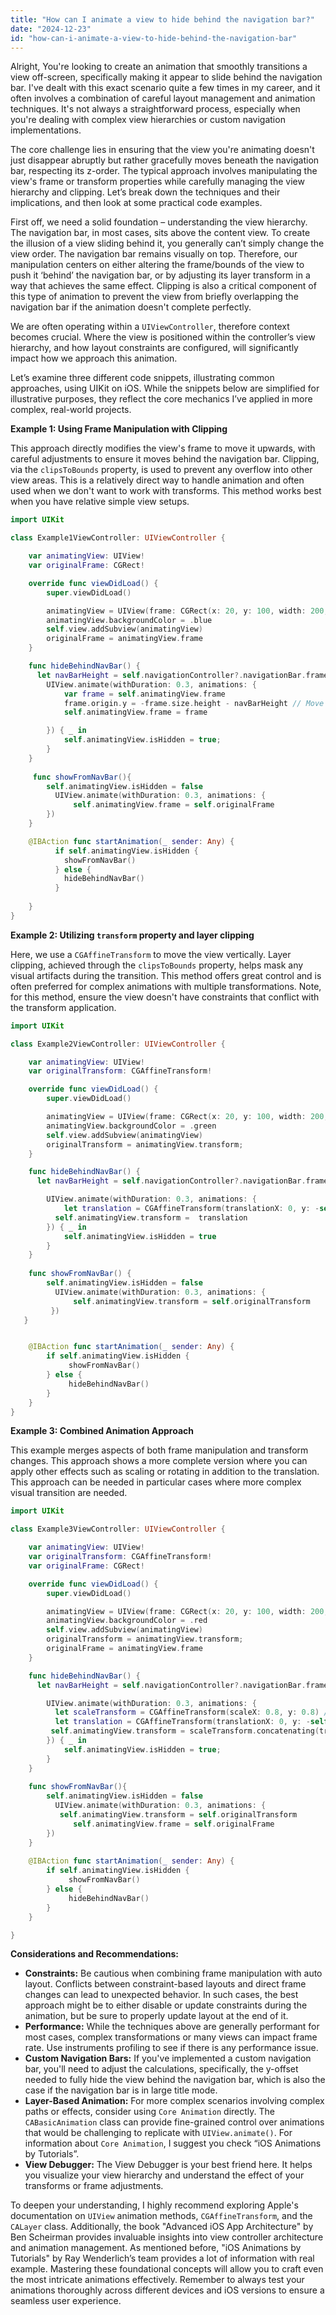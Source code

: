 ```yaml
---
title: "How can I animate a view to hide behind the navigation bar?"
date: "2024-12-23"
id: "how-can-i-animate-a-view-to-hide-behind-the-navigation-bar"
---
```


Alright,  You're looking to create an animation that smoothly transitions a view off-screen, specifically making it appear to slide behind the navigation bar. I've dealt with this exact scenario quite a few times in my career, and it often involves a combination of careful layout management and animation techniques. It's not always a straightforward process, especially when you're dealing with complex view hierarchies or custom navigation implementations.

The core challenge lies in ensuring that the view you're animating doesn't just disappear abruptly but rather gracefully moves beneath the navigation bar, respecting its z-order. The typical approach involves manipulating the view's frame or transform properties while carefully managing the view hierarchy and clipping. Let’s break down the techniques and their implications, and then look at some practical code examples.

First off, we need a solid foundation – understanding the view hierarchy. The navigation bar, in most cases, sits above the content view. To create the illusion of a view sliding behind it, you generally can’t simply change the view order. The navigation bar remains visually on top. Therefore, our manipulation centers on either altering the frame/bounds of the view to push it ‘behind’ the navigation bar, or by adjusting its layer transform in a way that achieves the same effect. Clipping is also a critical component of this type of animation to prevent the view from briefly overlapping the navigation bar if the animation doesn't complete perfectly.

We are often operating within a `UIViewController`, therefore context becomes crucial. Where the view is positioned within the controller’s view hierarchy, and how layout constraints are configured, will significantly impact how we approach this animation.

Let’s examine three different code snippets, illustrating common approaches, using UIKit on iOS. While the snippets below are simplified for illustrative purposes, they reflect the core mechanics I’ve applied in more complex, real-world projects.

**Example 1: Using Frame Manipulation with Clipping**

This approach directly modifies the view's frame to move it upwards, with careful adjustments to ensure it moves behind the navigation bar. Clipping, via the `clipsToBounds` property, is used to prevent any overflow into other view areas. This is a relatively direct way to handle animation and often used when we don't want to work with transforms. This method works best when you have relative simple view setups.

```swift
import UIKit

class Example1ViewController: UIViewController {

    var animatingView: UIView!
    var originalFrame: CGRect!

    override func viewDidLoad() {
        super.viewDidLoad()

        animatingView = UIView(frame: CGRect(x: 20, y: 100, width: 200, height: 100))
        animatingView.backgroundColor = .blue
        self.view.addSubview(animatingView)
        originalFrame = animatingView.frame
    }

    func hideBehindNavBar() {
      let navBarHeight = self.navigationController?.navigationBar.frame.maxY ?? 0
        UIView.animate(withDuration: 0.3, animations: {
            var frame = self.animatingView.frame
            frame.origin.y = -frame.size.height - navBarHeight // Move it up and behind navigation bar
            self.animatingView.frame = frame

        }) { _ in
            self.animatingView.isHidden = true;
        }
    }
    
     func showFromNavBar(){
        self.animatingView.isHidden = false
          UIView.animate(withDuration: 0.3, animations: {
              self.animatingView.frame = self.originalFrame
        })
    }

    @IBAction func startAnimation(_ sender: Any) {
          if self.animatingView.isHidden {
            showFromNavBar()
          } else {
            hideBehindNavBar()
          }
       
    }
}
```

**Example 2: Utilizing `transform` property and layer clipping**

Here, we use a `CGAffineTransform` to move the view vertically. Layer clipping, achieved through the `clipsToBounds` property, helps mask any visual artifacts during the transition. This method offers great control and is often preferred for complex animations with multiple transformations. Note, for this method, ensure the view doesn't have constraints that conflict with the transform application.

```swift
import UIKit

class Example2ViewController: UIViewController {

    var animatingView: UIView!
    var originalTransform: CGAffineTransform!

    override func viewDidLoad() {
        super.viewDidLoad()

        animatingView = UIView(frame: CGRect(x: 20, y: 100, width: 200, height: 100))
        animatingView.backgroundColor = .green
        self.view.addSubview(animatingView)
        originalTransform = animatingView.transform;
    }

    func hideBehindNavBar() {
      let navBarHeight = self.navigationController?.navigationBar.frame.maxY ?? 0

        UIView.animate(withDuration: 0.3, animations: {
            let translation = CGAffineTransform(translationX: 0, y: -self.animatingView.frame.height - navBarHeight )
          self.animatingView.transform =  translation
        }) { _ in
            self.animatingView.isHidden = true
        }
    }
  
    func showFromNavBar() {
        self.animatingView.isHidden = false
          UIView.animate(withDuration: 0.3, animations: {
              self.animatingView.transform = self.originalTransform
         })
   }


    @IBAction func startAnimation(_ sender: Any) {
        if self.animatingView.isHidden {
             showFromNavBar()
        } else {
             hideBehindNavBar()
        }
    }
}

```

**Example 3: Combined Animation Approach**

This example merges aspects of both frame manipulation and transform changes. This approach shows a more complete version where you can apply other effects such as scaling or rotating in addition to the translation. This approach can be needed in particular cases where more complex visual transition are needed.

```swift
import UIKit

class Example3ViewController: UIViewController {

    var animatingView: UIView!
    var originalTransform: CGAffineTransform!
    var originalFrame: CGRect!

    override func viewDidLoad() {
        super.viewDidLoad()

        animatingView = UIView(frame: CGRect(x: 20, y: 100, width: 200, height: 100))
        animatingView.backgroundColor = .red
        self.view.addSubview(animatingView)
        originalTransform = animatingView.transform;
        originalFrame = animatingView.frame
    }

    func hideBehindNavBar() {
      let navBarHeight = self.navigationController?.navigationBar.frame.maxY ?? 0

        UIView.animate(withDuration: 0.3, animations: {
          let scaleTransform = CGAffineTransform(scaleX: 0.8, y: 0.8) // Slight scale down
          let translation = CGAffineTransform(translationX: 0, y: -self.animatingView.frame.height - navBarHeight)
         self.animatingView.transform = scaleTransform.concatenating(translation) //combine transformations
        }) { _ in
            self.animatingView.isHidden = true;
        }
    }
    
    func showFromNavBar(){
        self.animatingView.isHidden = false
          UIView.animate(withDuration: 0.3, animations: {
           self.animatingView.transform = self.originalTransform
              self.animatingView.frame = self.originalFrame
        })
    }
    
    @IBAction func startAnimation(_ sender: Any) {
        if self.animatingView.isHidden {
             showFromNavBar()
        } else {
             hideBehindNavBar()
        }
    }

}
```

**Considerations and Recommendations:**

*   **Constraints:** Be cautious when combining frame manipulation with auto layout. Conflicts between constraint-based layouts and direct frame changes can lead to unexpected behavior. In such cases, the best approach might be to either disable or update constraints during the animation, but be sure to properly update layout at the end of it.
*   **Performance:** While the techniques above are generally performant for most cases, complex transformations or many views can impact frame rate. Use instruments profiling to see if there is any performance issue.
*   **Custom Navigation Bars:** If you've implemented a custom navigation bar, you'll need to adjust the calculations, specifically, the y-offset needed to fully hide the view behind the navigation bar, which is also the case if the navigation bar is in large title mode.
*   **Layer-Based Animation:** For more complex scenarios involving complex paths or effects, consider using `Core Animation` directly. The `CABasicAnimation` class can provide fine-grained control over animations that would be challenging to replicate with `UIView.animate()`. For information about `Core Animation`, I suggest you check “iOS Animations by Tutorials”.
*   **View Debugger:** The View Debugger is your best friend here. It helps you visualize your view hierarchy and understand the effect of your transforms or frame adjustments.

To deepen your understanding, I highly recommend exploring Apple's documentation on `UIView` animation methods, `CGAffineTransform`, and the `CALayer` class. Additionally, the book "Advanced iOS App Architecture" by Ben Scheirman provides invaluable insights into view controller architecture and animation management. As mentioned before, "iOS Animations by Tutorials" by Ray Wenderlich’s team provides a lot of information with real example. Mastering these foundational concepts will allow you to craft even the most intricate animations effectively. Remember to always test your animations thoroughly across different devices and iOS versions to ensure a seamless user experience.
